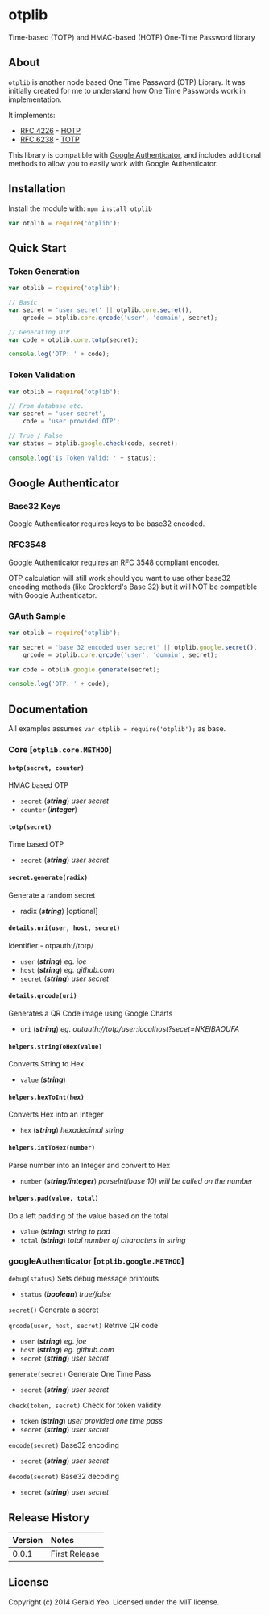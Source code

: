# otplib
Time-based (TOTP) and HMAC-based (HOTP) One-Time Password library







## About

`otplib` is another node based One Time Password (OTP) Library.
It was initially created for me to understand how One Time Passwords work in implementation.

It implements:

 * [RFC 4226](http://tools.ietf.org/html/rfc4226) - [HOTP](http://en.wikipedia.org/wiki/HMAC-based_One-time_Password_Algorithm)
 * [RFC 6238](http://tools.ietf.org/html/rfc6238) - [TOTP](http://en.wikipedia.org/wiki/Time-based_One-time_Password_Algorithm)

This library is compatible with [Google Authenticator](http://code.google.com/p/google-authenticator/), and includes additional
methods to allow you to easily work with Google Authenticator.







## Installation
Install the module with: `npm install otplib`

```javascript
var otplib = require('otplib');
```






## Quick Start

### Token Generation
```javascript
var otplib = require('otplib');

// Basic
var secret = 'user secret' || otplib.core.secret(),
    qrcode = otplib.core.qrcode('user', 'domain', secret);

// Generating OTP
var code = otplib.core.totp(secret);

console.log('OTP: ' + code);
```


### Token Validation

```javascript
var otplib = require('otplib');

// From database etc.
var secret = 'user secret',
    code = 'user provided OTP';

// True / False
var status = otplib.google.check(code, secret);

console.log('Is Token Valid: ' + status);
```





## Google Authenticator

### Base32 Keys

Google Authenticator requires keys to be base32 encoded.

### RFC3548

Google Authenticator requires an [RFC 3548](http://tools.ietf.org/html/rfc3548) compliant encoder.

OTP calculation will still work should you want to use other base32 encoding methods (like Crockford's Base 32)
but it will NOT be compatible with Google Authenticator.

### GAuth Sample

```javascript
var otplib = require('otplib');

var secret = 'base 32 encoded user secret' || otplib.google.secret(),
    qrcode = otplib.core.qrcode('user', 'domain', secret);

var code = otplib.google.generate(secret);

console.log('OTP: ' + code);
```





## Documentation

All examples assumes `var otplib = require('otplib');` as base.


### Core [`otplib.core.METHOD`]

#### `hotp(secret, counter)`
HMAC based OTP

  * `secret` (_**string**_) _user secret_
  * `counter` (_**integer**_)



#### `totp(secret)`
Time based OTP

  * `secret` (_**string**_) _user secret_



#### `secret.generate(radix)`
 Generate a random secret

 * radix (_**string**_) [optional]



#### `details.uri(user, host, secret)`
Identifier - otpauth://totp/

 * `user` (_**string**_) _eg. joe_
 * `host` (_**string**_) _eg. github.com_
 * `secret` (_**string**_) _user secret_



#### `details.qrcode(uri)`
Generates a QR Code image using Google Charts

 * `uri` (_**string**_) _eg. outauth://totp/user:localhost?secet=NKEIBAOUFA_



#### `helpers.stringToHex(value)`  
Converts String to Hex

  * `value` (_**string**_)



#### `helpers.hexToInt(hex)`
Converts Hex into an Integer

 * `hex` (_**string**_) _hexadecimal string_



#### `helpers.intToHex(number)`
Parse number into an Integer and convert to Hex

 * `number` (_**string/integer**_) _parseInt(base 10) will be called on the number_



#### `helpers.pad(value, total)`
Do a left padding of the value based on the total

 * `value` (_**string**_) _string to pad_
 * `total` (_**string**_) _total number of characters in string_




### googleAuthenticator [`otplib.google.METHOD`]

`debug(status)`
Sets debug message printouts

 * `status` (_**boolean**_) _true/false_



`secret()`
Generate a secret



`qrcode(user, host, secret)`
Retrive QR code

 * `user` (_**string**_) _eg. joe_
 * `host` (_**string**_) _eg. github.com_
 * `secret` (_**string**_) _user secret_



`generate(secret)`
Generate One Time Pass

 * `secret` (_**string**_) _user secret_



`check(token, secret)`
Check for token validity

 * `token` (_**string**_) _user provided one time pass_
 * `secret` (_**string**_) _user secret_



`encode(secret)`
Base32 encoding

 * `secret` (_**string**_) _user secret_



`decode(secret)`
Base32 decoding

 * `secret` (_**string**_) _user secret_








## Release History

| Version    | Notes       |
|:-----------|:------------|
| 0.0.1      | First Release |





## License
Copyright (c) 2014 Gerald Yeo. Licensed under the MIT license.

